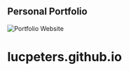## Personal Portfolio

![Portfolio Website](https://i.ibb.co/WgPMpts/image.png)
# lucpeters.github.io
